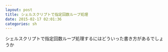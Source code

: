 ```yaml
---
layout: post
title: シェルスクリプトで指定回数ループ処理
date: 2015-02-17 02:01:36
categories: sh
---
```

<p>シェルスクリプトで指定回数ループ処理するにはどういった書き方があるでしょうか </p>
